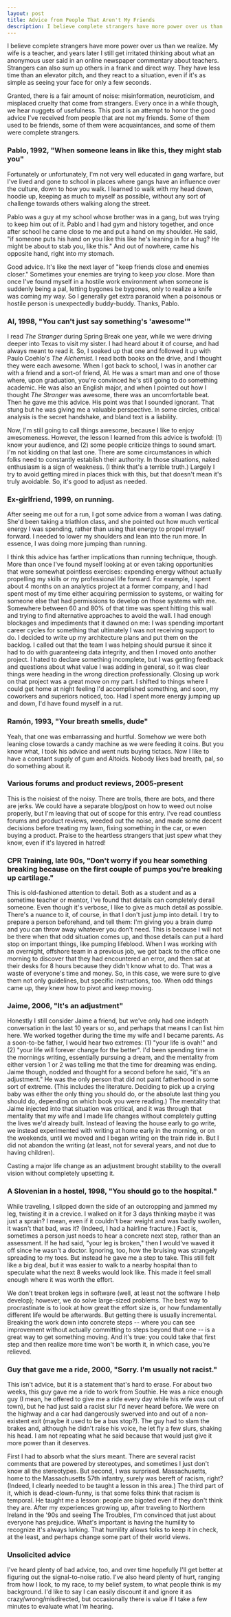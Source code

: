 ```yaml
---
layout: post
title: Advice from People That Aren't My Friends
description: I believe complete strangers have more power over us than we realize.
---
```


I believe complete strangers have more power over us than we realize. My wife is a teacher, and years later I still get irritated thinking about what an anonymous user said in an online newspaper commentary about teachers. Strangers can also sum up others in a frank and direct way. They have less time than an elevator pitch, and they react to a situation, even if it's as simple as seeing your face for only a few seconds.

Granted, there is a fair amount of noise: misinformation, neuroticism, and misplaced cruelty that come from strangers. Every once in a while though, we hear nuggets of usefulness. This post is an attempt to honor the good advice I've received from people that are not my friends. Some of them used to be friends, some of them were acquaintances, and some of them were complete strangers.

### Pablo, 1992, "When someone leans in like this, they might stab you"
Fortunately or unfortunately, I'm not very well educated in gang warfare, but I've lived and gone to school in places where gangs have an influence over the culture, down to how you walk. I learned to walk with my head down, hoodie up, keeping as much to myself as possible, without any sort of challenge towards others walking along the street. 

Pablo was a guy at my school whose brother was in a gang, but was trying to keep him out of it. Pablo and I had gym and history together, and once after school he came close to me and put a hand on my shoulder. He said, "if someone puts his hand on you like this like he's leaning in for a hug? He might be about to stab you, like this." And out of nowhere, came his opposite hand, right into my stomach. 

Good advice. It's like the next layer of "keep friends close and enemies closer." Sometimes your enemies are trying to keep _you_ close. More than once I've found myself in a hostile work environment when someone is suddenly being a pal, letting bygones be bygones, only to realize a knife was coming my way. So I generally get extra paranoid when a poisonous or hostile person is unexpectedly buddy-buddy. Thanks, Pablo.

### Al, 1998, "You can't just say something's 'awesome'"
I read _The Stranger_ during Spring Break one year, while we were driving deeper into Texas to visit my sister. I had heard about it of course, and had always meant to read it. So, I soaked up that one and followed it up with Paulo Coehlo's _The Alchemist_. I read both books on the drive, and I thought they were each awesome. When I got back to school, I was in another car with a friend and a sort-of friend, Al. He was a smart man and one of those where, upon graduation, you're convinced he's still going to do something academic. He was also an English major, and when I pointed out how I thought _The Stranger_ was awesome, there was an uncomfortable beat. Then he gave me this advice. His point was that I sounded ignorant. That stung but he was giving me a valuable perspective. In some circles, critical analysis is the secret handshake, and bland text is a liability.

Now, I'm still going to call things awesome, because I like to enjoy awesomeness. However, the lesson I learned from this advice is twofold: (1) know your audience, and (2) some people criticize things to sound smart. I'm not kidding on that last one. There are some circumstances in which folks need to constantly establish their authority. In those situations, naked enthusiasm is a sign of weakness. (I think that's a terrible truth.) Largely I try to avoid getting mired in places thick with this, but that doesn't mean it's truly avoidable. So, it's good to adjust as needed. 

### Ex-girlfriend, 1999, on running.
After seeing me out for a run, I got some advice from a woman I was dating. She'd been taking a triathlon class, and she pointed out how much vertical energy I was spending, rather than using that energy to propel myself forward. I needed to lower my shoulders and lean into the run more. In essence, I was doing more jumping than running.

I think this advice has farther implications than running technique, though. More than once I've found myself looking at or even taking opportunities that were somewhat pointless exercises: expending energy without actually propelling my skills or my professional life forward. For example, I spent about 4 months on an analytics project at a former company, and I had spent most of my time either acquiring permission to systems, or waiting for someone else that had permissions to develop on those systems with me. Somewhere between 60 and 80% of that time was spent hitting this wall and trying to find alternative approaches to avoid the wall. I had enough blockages and impediments that it dawned on me: I was spending important career cycles for something that ultimately I was not receiving support to do. I decided to write up my architecture plans and put them on the backlog. I called out that the team I was helping should pursue it since it had to do with guaranteeing data integrity, and then I moved onto another project. I hated to declare something incomplete, but I was getting feedback and questions about what value I was adding in general, so it was clear things were heading in the wrong direction professionally. Closing up work on that project was a great move on my part. I shifted to things where I could get home at night feeling I'd accomplished something, and soon, my coworkers and superiors noticed, too. Had I spent more energy jumping up and down, I'd have found myself in a rut.

### Ramón, 1993, "Your breath smells, dude"
Yeah, that one was embarrassing and hurtful. Somehow we were both leaning close towards a candy machine as we were feeding it coins. But you know what, I took his advice and went nuts buying tictacs. Now I like to have a constant supply of gum and Altoids. Nobody likes bad breath, pal, so do something about it.

### Various forums and product reviews, 2005-present
This is the noisiest of the noisy. There are trolls, there are bots, and there are jerks. We could have a separate blog/post on how to weed out noise properly, but I'm leaving that out of scope for this entry. I've read countless forums and product reviews, weeded out the noise, and made some decent decisions before treating my lawn, fixing something in the car, or even buying a product. Praise to the heartless strangers that just spew what they know, even if it's layered in hatred!

### CPR Training, late 90s, "Don't worry if you hear something breaking because on the first couple of pumps you're breaking up cartilage."
This is old-fashioned attention to detail. Both as a student and as a sometime teacher or mentor, I've found that details can completely derail someone. Even though it's verbose, I like to give as much detail as possible. There's a nuance to it, of course, in that I don't just jump into detail. I try to prepare a person beforehand, and tell them: I'm giving you a brain dump and you can throw away whatever you don't need. This is because I will not be there when that odd situation comes up, and those details can put a hard stop on important things, like pumping lifeblood. When I was working with an overnight, offshore team in a previous job, we got back to the office one morning to discover that they had encountered an error, and then sat at their desks for 8 hours because they didn't know what to do. That was a waste of everyone's time and money. So, in this case, we were sure to give them not only guidelines, but specific instructions, too. When odd things came up, they knew how to pivot and keep moving.

### Jaime, 2006, "It's an adjustment"
Honestly I still consider Jaime a friend, but we've only had one indepth conversation in the last 10 years or so, and perhaps that means I can list him here. We worked together during the time my wife and I became parents. As a soon-to-be father, I would hear two extremes: (1) "your life is ovah!" and (2) "your life will forever change for the better". I'd been spending time in the mornings writing, essentially pursuing a dream, and the mentality from either version 1 or 2 was telling me that the time for dreaming was ending. Jaime though, nodded and thought for a second before he said, "it's an adjustment." He was the only person that did not paint fatherhood in some sort of extreme. (This includes the literature. Deciding to pick up a crying baby was either the only thing you should do, or the absolute last thing you should do, depending on which book you were reading.) The mentality that Jaime injected into that situation was critical, and it was through that mentality that my wife and I made life changes without completely gutting the lives we'd already built. Instead of leaving the house early to go write, we instead experimented with writing at home early in the morning, or on the weekends, until we moved and I began writing on the train ride in. But I did not abandon the writing (at least, not for several years, and not due to having children).

Casting a major life change as an adjustment brought stability to the overall vision without completely upsetting it.

### A Slovenian in a hostel, 1998, "You should go to the hospital."
While traveling, I slipped down the side of an outcropping and jammed my leg, twisting it in a crevice. I walked on it for 3 days thinking maybe it was just a sprain? I mean, even if it couldn't bear weight and was badly swollen, it wasn't that bad, was it? (Indeed, I had a hairline fracture.) Fact is, sometimes a person just needs to hear a concrete next step, rather than an assessment. If he had said, "your leg is broken," then I would've waved it off since he wasn't a doctor. Ignoring, too, how the bruising was strangely spreading to my toes. But instead he gave me a step to take. This still felt like a big deal, but it was easier to walk to a nearby hospital than to speculate what the next 8 weeks would look like. This made it feel small enough where it was worth the effort.

We don't treat broken legs in software (well, at least not the software I help develop); however, we do solve large-sized problems. The best way to procrastinate is to look at how great the effort size is, or how fundamentally different life would be afterwards. But getting there is usually incremental. Breaking the work down into concrete steps -- where you can see improvement without actually committing to steps beyond that one -- is a great way to get something moving. And it's true: you could take that first step and then realize more time won't be worth it, in which case, you're relieved.

### Guy that gave me a ride, 2000, "Sorry. I'm usually not racist."
This isn't advice, but it is a statement that's hard to erase. For about two weeks, this guy gave me a ride to work from Southie. He was a nice enough guy (I mean, he offered to give me a ride every day while his wife was out of town), but he had just said a racist slur I'd never heard before. We were on the highway and a car had dangerously swerved into and out of a non-existent exit (maybe it used to be a bus stop?). The guy had to slam the brakes and, although he didn't raise his voice, he let fly a few slurs, shaking his head. I am not repeating what he said because that would just give it more power than it deserves. 

First I had to absorb what the slurs meant. There are several racist comments that are powered by stereotypes, and sometimes I just don't know all the stereotypes. But second, I was surprised. Massachusetts, home to the Massachusetts 57th infantry, surely was bereft of racism, right? (Indeed, I clearly needed to be taught a lesson in this area.) The third part of it, which is dead-clown-funny, is that some folks think that racism is temporal. He taught me a lesson: people are bigoted even if they don't think they are. After my experiences growing up, after traveling to Northern Ireland in the '90s and seeing The Troubles, I'm convinced that just about everyone has prejudice. What's important is having the humility to recognize it's always lurking. That humility allows folks to keep it in check, at the least, and perhaps change some part of their world views.

### Unsolicited advice
I've heard plenty of bad advice, too, and over time hopefully I'll get better at figuring out the signal-to-noise ratio. I've also heard plenty of hurt, ranging from how I look, to my race, to my belief system, to what people think is my background. I'd like to say I can easily discount it and ignore it as crazy/wrong/misdirected, but  occasionally there is value if I take a few minutes to evaluate what I'm hearing. 
